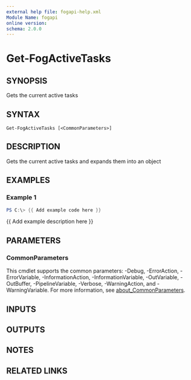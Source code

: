 ```yaml
---
external help file: fogapi-help.xml
Module Name: fogapi
online version:
schema: 2.0.0
---
```


# Get-FogActiveTasks

## SYNOPSIS
Gets the current active tasks

## SYNTAX

```
Get-FogActiveTasks [<CommonParameters>]
```

## DESCRIPTION
Gets the current active tasks and expands them into an object

## EXAMPLES

### Example 1
```powershell
PS C:\> {{ Add example code here }}
```

{{ Add example description here }}

## PARAMETERS

### CommonParameters
This cmdlet supports the common parameters: -Debug, -ErrorAction, -ErrorVariable, -InformationAction, -InformationVariable, -OutVariable, -OutBuffer, -PipelineVariable, -Verbose, -WarningAction, and -WarningVariable. For more information, see [about_CommonParameters](http://go.microsoft.com/fwlink/?LinkID=113216).

## INPUTS

## OUTPUTS

## NOTES

## RELATED LINKS
